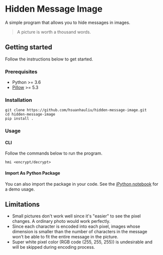 # Hidden Message Image

A simple program that allows you to hide messages in images.
>A picture is worth a thousand words.

## Getting started

Follow the instructions below to get started.

### Prerequisites

- Python >= 3.6
- [Pillow](https://github.com/python-pillow/Pillow) >= 5.3

### Installation

```
git clone https://github.com/hsuanhauliu/hidden-message-image.git
cd hidden-message-image
pip install .
```

### Usage

#### CLI

Follow the commands below to run the program.

```
hmi <encrypt/decrypt>
```

#### Import As Python Package

You can also import the package in your code. See the [iPython notebook](https://github.com/hsuanhauliu/hidden-message-image/blob/master/demo.ipynb) for a demo usage.

## Limitations

- Small pictures don't work well since it's "easier" to see the pixel changes. A ordinary photo would work perfectly.
- Since each character is encoded into each pixel, images whose dimension is smaller than the number of characters in the message won't be able to fit the entire message in the picture.
- Super white pixel color (RGB code (255, 255, 255)) is undesirable and will be skipped during encoding process.